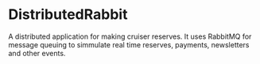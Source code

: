# DistributedRabbit

A distributed application for making cruiser reserves. It uses RabbitMQ for message queuing to
simmulate real time reserves, payments, newsletters and other events.